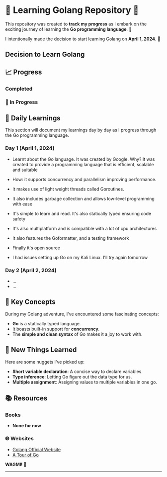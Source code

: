 # 🌟 Learning Golang Repository 🌟

This repository was created to **track my progress** as I embark on the exciting journey of learning the **Go programming language**. 🚀

I intentionally made the decision to start learning Golang on **April 1, 2024**. 🎉

## Decision to Learn Golang

## 📈 Progress

### Completed

### 🚧 In Progress

## 📝 Daily Learnings

This section will document my learnings day by day as I progress through the Go programming language.

### Day 1 (April 1, 2024)

- Learnt about the Go language. It was created by Google. Why? It was created to provide a programming language that is efficient, scalable and suitable
- How: it supports concurrency and parallelism improving performance.
- It makes use of light weight threads called Goroutines.
- It also includes garbage collection and allows low-level programming with ease
- It's simple to learn and read. It's also statically typed ensuring code safety
- It's also multiplatform and is compatible with a lot of cpu architectures
- It also features the Goformatter, and a testing framework
- Finally it's open source

- I had issues setting up Go on my Kali Linux. I'll try again tomorrow

### Day 2 (April 2, 2024)

- ...
- ...

## 🧠 Key Concepts

During my Golang adventure, I've encountered some fascinating concepts:

- **Go** is a statically typed language.
- It boasts built-in support for **concurrency**.
- The **simple and clean syntax** of Go makes it a joy to work with.

## 🌱 New Things Learned

Here are some nuggets I've picked up:

- **Short variable declaration**: A concise way to declare variables.
- **Type inference**: Letting Go figure out the data type for us.
- **Multiple assignment**: Assigning values to multiple variables in one go.

## 📚 Resources

### Books

- **None for now**

### 🌐 Websites

- [Golang Official Website](https://golang.org/)
- [A Tour of Go](https://tour.golang.org/)

**WAGMI! 🚀**

---
